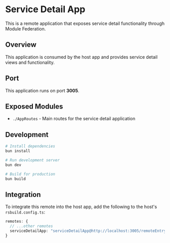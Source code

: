 # Service Detail App

This is a remote application that exposes service detail functionality through Module Federation.

## Overview

This application is consumed by the host app and provides service detail views and functionality.

## Port

This application runs on port **3005**.

## Exposed Modules

- `./AppRoutes` - Main routes for the service detail application

## Development

```bash
# Install dependencies
bun install

# Run development server
bun dev

# Build for production
bun build
```

## Integration

To integrate this remote into the host app, add the following to the host's `rsbuild.config.ts`:

```typescript
remotes: {
  // ...other remotes
  serviceDetailApp: "serviceDetailApp@http://localhost:3005/remoteEntry.js",
}
```

